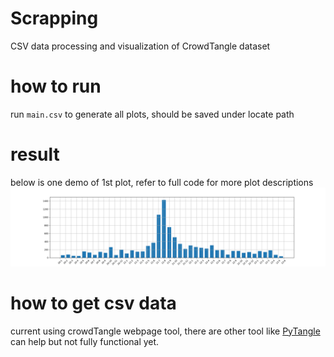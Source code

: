 # Scrapping
CSV data processing and visualization of CrowdTangle dataset


# how to run
run `main.csv` to generate all plots, should be saved under locate path

# result
below is one demo of 1st plot, refer to full code for more plot descriptions
![count](./1_over_year_month.png)


# how to get csv data
current using crowdTangle webpage tool, there are other tool like [PyTangle](https://github.com/hide-ous/pytangle) can help but not fully functional yet.
